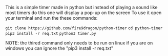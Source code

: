 This is a simple timer made in python but instead of playing a sound like most timers do this one will display a pop-up on the screen
To use it open your terminal and run the these commands:

`git clone https://github.com/fire9dragon/python-timer`
`cd python-timer`
`pip3 install -r req.txt`
`python3 timer.py`

NOTE: the thired command only needs to be run on linux if you are on windows you can ignore the "pip3 install -r req.txt"
